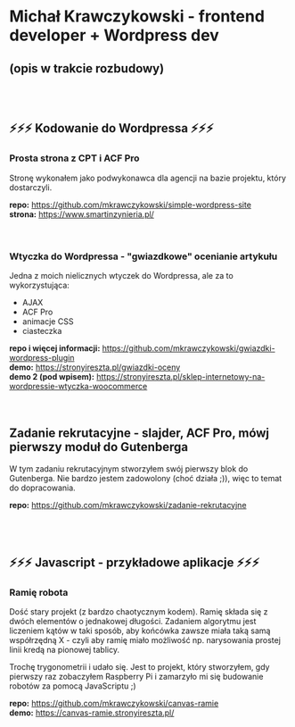 # Michał Krawczykowski - frontend developer + Wordpress dev
## (opis w trakcie rozbudowy)
<br><br>
## ⚡⚡⚡ Kodowanie do Wordpressa ⚡⚡⚡
### Prosta strona z CPT i ACF Pro
Stronę wykonałem jako podwykonawca dla agencji na bazie projektu, który dostarczyli.

<strong>repo:</strong> https://github.com/mkrawczykowski/simple-wordpress-site<br>
<strong>strona:</strong> https://www.smartinzynieria.pl/
<br>
<br>
<br>
### Wtyczka do Wordpressa - "gwiazdkowe" ocenianie artykułu
Jedna z moich nielicznych wtyczek do Wordpressa, ale za to wykorzystująca:
- AJAX
- ACF Pro
- animacje CSS
- ciasteczka

<strong>repo i więcej informacji:</strong> https://github.com/mkrawczykowski/gwiazdki-wordpress-plugin<br>
<strong>demo:</strong> https://stronyireszta.pl/gwiazdki-oceny<br>
<strong>demo 2 (pod wpisem):</strong> https://stronyireszta.pl/sklep-internetowy-na-wordpressie-wtyczka-woocommerce
<br>
<br>
<br>
## Zadanie rekrutacyjne - slajder, ACF Pro, mówj pierwszy moduł do Gutenberga
W tym zadaniu rekrutacyjnym stworzyłem swój pierwszy blok do Gutenberga. Nie bardzo jestem zadowolony (choć działa ;)), więc to temat do dopracowania.

<strong>repo:</strong> https://github.com/mkrawczykowski/zadanie-rekrutacyjne<br>
<br>
<br>
<br>

## ⚡⚡⚡ Javascript - przykładowe aplikacje ⚡⚡⚡
### Ramię robota
Dość stary projekt (z bardzo chaotycznym kodem). Ramię składa się z dwóch elementów o jednakowej długości. Zadaniem algorytmu jest liczeniem kątów w taki sposób, aby końcówka zawsze miała taką samą współrzędną X - czyli aby ramię miało możliwość np. narysowania prostej linii kredą na pionowej tablicy.

Trochę trygonometrii i udało się. Jest to projekt, który stworzyłem, gdy pierwszy raz zobaczyłem Raspberry Pi i zamarzyło mi się budowanie robotów za pomocą JavaScriptu ;)

<strong>repo:</strong> https://github.com/mkrawczykowski/canvas-ramie<br>
<strong>demo:</strong> https://canvas-ramie.stronyireszta.pl/
